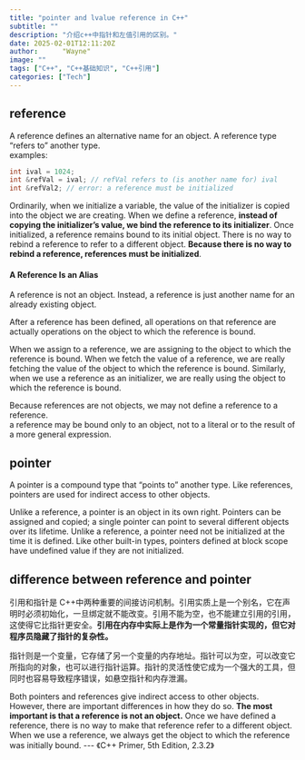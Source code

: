 ```yaml
---
title: "pointer and lvalue reference in C++"
subtitle: ""
description: "介绍c++中指针和左值引用的区别。"
date: 2025-02-01T12:11:20Z
author:      "Wayne"
image: ""
tags: ["C++", "C++基础知识", "C++引用"]
categories: ["Tech"]
---
```


## reference

A reference defines an alternative name for an object. A reference type “refers to” another type.  
examples:

```cpp
int ival = 1024;
int &refVal = ival; // refVal refers to (is another name for) ival
int &refVal2; // error: a reference must be initialized
```

Ordinarily, when we initialize a variable, the value of the initializer is copied into the
object we are creating. When we define a reference, **instead of copying the initializer’s
value, we bind the reference to its initializer**. Once initialized, a reference remains
bound to its initial object. There is no way to rebind a reference to refer to a different
object. **Because there is no way to rebind a reference, references must be initialized**.

#### A Reference Is an Alias

A reference is not an object. Instead, a reference is just another name for an already existing object.

After a reference has been defined, all operations on that reference are actually operations on the object to which the reference is bound.

When we assign to a reference, we are assigning to the object to which the reference
is bound. When we fetch the value of a reference, we are really fetching the value of
the object to which the reference is bound. Similarly, when we use a reference as an
initializer, we are really using the object to which the reference is bound.

Because references are not objects, we may not define a reference to a reference.  
a reference may be bound only to an object, not to a literal or to the result of a more general expression.

## pointer

A pointer is a compound type that “points to” another type. Like references, pointers
are used for indirect access to other objects.

Unlike a reference, a pointer is an object in its own right. Pointers can be assigned and copied; a single pointer can point to several different objects over its lifetime. Unlike a reference, a pointer need not be initialized at the time it is defined. Like other built-in types, pointers defined at block scope have undefined value if they are not initialized.

## difference between reference and pointer

引用和指针是 C++中两种重要的间接访问机制。引用实质上是一个别名，它在声明时必须初始化，一旦绑定就不能改变。引用不能为空，也不能建立引用的引用，这使得它比指针更安全。**引用在内存中实际上是作为一个常量指针实现的，但它对程序员隐藏了指针的复杂性。**

指针则是一个变量，它存储了另一个变量的内存地址。指针可以为空，可以改变它所指向的对象，也可以进行指针运算。指针的灵活性使它成为一个强大的工具，但同时也容易导致程序错误，如悬空指针和内存泄漏。

Both pointers and references give indirect access to other objects. However, there are
important differences in how they do so. **The most important is that a reference is not
an object.** Once we have defined a reference, there is no way to make that reference
refer to a different object. When we use a reference, we always get the object to
which the reference was initially bound. --- 《C++ Primer, 5th Edition, 2.3.2》
